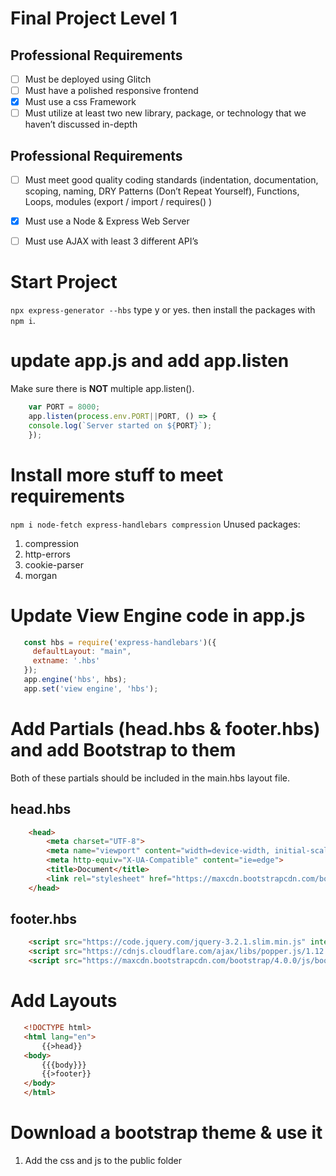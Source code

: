 # Final Project Level 1

## Professional Requirements
- [ ] Must be deployed using Glitch
- [ ] Must have a polished responsive frontend
- [x] Must use a css Framework
- [ ] Must utilize at least two new library, package, or technology that we haven’t discussed in-depth

## Professional Requirements
- [ ] Must meet good quality coding standards (indentation, documentation, scoping, naming, DRY Patterns (Don’t Repeat Yourself), Functions, Loops, modules (export / import / requires() ) 
- [x] Must use a Node & Express Web Server
- [ ] Must use AJAX with least 3 different API’s 


# Start Project
`npx express-generator --hbs` type y or yes.
then install the packages with ` npm i`.

# update app.js and add app.listen
Make sure there is **NOT** multiple app.listen().
```js
    var PORT = 8000;
    app.listen(process.env.PORT||PORT, () => {
    console.log(`Server started on ${PORT}`);
    });
```

# Install more stuff to meet requirements
`npm i node-fetch express-handlebars compression`
Unused packages:
1. compression
2. http-errors
3. cookie-parser
4. morgan



# Update View Engine code in app.js
```js
   const hbs = require('express-handlebars')({
     defaultLayout: "main",
     extname: '.hbs'
   });
   app.engine('hbs', hbs);
   app.set('view engine', 'hbs');
```


# Add Partials (head.hbs & footer.hbs) and add Bootstrap to them
Both of these partials should be included in the main.hbs layout file.


## head.hbs
```html
    <head>
        <meta charset="UTF-8">
        <meta name="viewport" content="width=device-width, initial-scale=1.0">
        <meta http-equiv="X-UA-Compatible" content="ie=edge">
        <title>Document</title>
        <link rel="stylesheet" href="https://maxcdn.bootstrapcdn.com/bootstrap/4.0.0/css/bootstrap.min.css" integrity="sha384-Gn5384xqQ1aoWXA+058RXPxPg6fy4IWvTNh0E263XmFcJlSAwiGgFAW/dAiS6JXm" crossorigin="anonymous">
    </head>
```

## footer.hbs
```html
    <script src="https://code.jquery.com/jquery-3.2.1.slim.min.js" integrity="sha384-KJ3o2DKtIkvYIK3UENzmM7KCkRr/rE9/Qpg6aAZGJwFDMVNA/GpGFF93hXpG5KkN" crossorigin="anonymous"></script>
    <script src="https://cdnjs.cloudflare.com/ajax/libs/popper.js/1.12.9/umd/popper.min.js" integrity="sha384-ApNbgh9B+Y1QKtv3Rn7W3mgPxhU9K/ScQsAP7hUibX39j7fakFPskvXusvfa0b4Q" crossorigin="anonymous"></script>
    <script src="https://maxcdn.bootstrapcdn.com/bootstrap/4.0.0/js/bootstrap.min.js" integrity="sha384-JZR6Spejh4U02d8jOt6vLEHfe/JQGiRRSQQxSfFWpi1MquVdAyjUar5+76PVCmYl" crossorigin="anonymous"></script>
```


# Add Layouts 
```html
   <!DOCTYPE html>
   <html lang="en">
       {{>head}}
   <body>
       {{{body}}}
       {{>footer}}
   </body>
   </html>
```



# Download a bootstrap theme & use it
1. Add the css and js to the public folder


